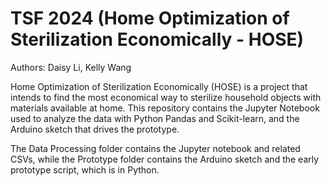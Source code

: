 # TSF 2024 (Home Optimization of Sterilization Economically - HOSE)

Authors: Daisy Li, Kelly Wang

Home Optimization of Sterilization Economically (HOSE) is a project that intends to find the most economical way to sterilize household objects with materials available at home. This repository contains the Jupyter Notebook used to analyze the data with Python Pandas and Scikit-learn, and the Arduino sketch that drives the prototype.

The Data Processing folder contains the Jupyter notebook and related CSVs, while the Prototype folder contains the Arduino sketch and the early prototype script, which is in Python.
